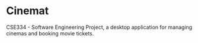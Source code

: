 # Cinemat
 CSE334 - Software Engineering Project, a desktop application for managing cinemas and booking movie tickets.
